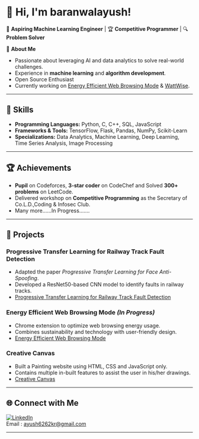 <!--
## Hi there 👋


**baranwalayush/baranwalayush** is a ✨ _special_ ✨ repository because its `README.md` (this file) appears on your GitHub profile.

Here are some ideas to get you started:

- 🔭 I’m currently working on ...
- 🌱 I’m currently learning ...
- 👯 I’m looking to collaborate on ...
- 🤔 I’m looking for help with ...
- 💬 Ask me about ...
- 📫 How to reach me: ...
- 😄 Pronouns: ...
- ⚡ Fun fact: ...
-->

# 👋 Hi, I'm baranwalayush!  

🎯 **Aspiring Machine Learning Engineer** | 🏆 **Competitive Programmer** | 🔍 **Problem Solver**

🌱 **About Me**  
- Passionate about leveraging AI and data analytics to solve real-world challenges.  
- Experience in **machine learning** and **algorithm development**.
- Open Source Enthusiast
- Currently working on [Energy Efficient Web Browsing Mode](https://github.com/baranwalayush/Energy-Efficient-Web-Browsing-Mode) & [WattWise](https://github.com/baranwalayush/WattWise).  

---

## 🚀 Skills  
- **Programming Languages:** Python, C, C++, SQL, JavaScript  
- **Frameworks & Tools:** TensorFlow, Flask, Pandas, NumPy, Scikit-Learn
- **Specializations:** Data Analytics, Machine Learning, Deep Learning, Time Series Analysis, Image Processing  

---

## 🏆 Achievements  
- **Pupil** on Codeforces, **3-star coder** on CodeChef and Solved **300+ problems** on LeetCode.  
- Delivered workshop on **Competitive Programming** as the Secretary of Co.L.D.,Coding & Infosec Club.
- Many more......In Progress.......

---

## 🔭 Projects  
### **Progressive Transfer Learning for Railway Track Fault Detection**  
- Adapted the paper *Progressive Transfer Learning for Face Anti-Spoofing*.  
- Developed a ResNet50-based CNN model to identify faults in railway tracks.
- [Progressive Transfer Learning for Railway Track Fault Detection](https://github.com/baranwalayush/Progressive-Transfer-Learning-for-Railway-Track-Fault-Detection)

### **Energy Efficient Web Browsing Mode** *(In Progress)*  
- Chrome extension to optimize web browsing energy usage.  
- Combines sustainability and technology with user-friendly design.
-  [Energy Efficient Web Browsing Mode](https://github.com/baranwalayush/Energy-Efficient-Web-Browsing-Mode)

### **Creative Canvas**
- Built a Painting website using HTML, CSS and JavaScript only.
- Contains multiple in-built features to assist the user in his/her drawings.
- [Creative Canvas](https://baranwalayush.github.io/Creative-Canvas/index.html)

---

## 🌐 Connect with Me  
[![LinkedIn](https://img.shields.io/badge/LinkedIn-Connect-blue?logo=linkedin)](https://linkedin.com/in/ayush-kumar-baranwal/)  
Email : ayush6262kr@gmail.com

---
<!--
## 📊 GitHub Stats  
![Ayush's GitHub Stats](https://github-readme-stats.vercel.app/api?username=baranwalayush&show_icons=true&theme=radical)  
![Top Languages](https://github-readme-stats.vercel.app/api/top-langs/?username=baranwalayush&layout=compact&theme=radical)  
-->

